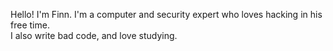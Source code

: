 Hello! I'm Finn. I'm a computer and security expert who loves hacking in his free time.  
I also write bad code, and love studying.
